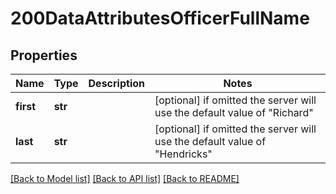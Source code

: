 # 200DataAttributesOfficerFullName


## Properties
Name | Type | Description | Notes
------------ | ------------- | ------------- | -------------
**first** | **str** |  | [optional]  if omitted the server will use the default value of "Richard"
**last** | **str** |  | [optional]  if omitted the server will use the default value of "Hendricks"

[[Back to Model list]](../README.md#documentation-for-models) [[Back to API list]](../README.md#documentation-for-api-endpoints) [[Back to README]](../README.md)


